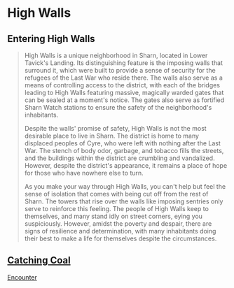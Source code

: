 # High Walls

## Entering High Walls

> High Walls is a unique neighborhood in Sharn, located in Lower Tavick's Landing. Its distinguishing feature is the imposing walls that surround it, which were built to provide a sense of security for the refugees of the Last War who reside there. The walls also serve as a means of controlling access to the district, with each of the bridges leading to High Walls featuring massive, magically warded gates that can be sealed at a moment's notice. The gates also serve as fortified Sharn Watch stations to ensure the safety of the neighborhood's inhabitants.
>
> Despite the walls' promise of safety, High Walls is not the most desirable place to live in Sharn. The district is home to many displaced peoples of Cyre, who were left with nothing after the Last War. The stench of body odor, garbage, and tobacco fills the streets, and the buildings within the district are crumbling and vandalized. However, despite the district's appearance, it remains a place of hope for those who have nowhere else to turn.
>
>As you make your way through High Walls, you can't help but feel the sense of isolation that comes with being cut off from the rest of Sharn. The towers that rise over the walls like imposing sentries only serve to reinforce this feeling. The people of High Walls keep to themselves, and many stand idly on street corners, eying you suspiciously. However, amidst the poverty and despair, there are signs of resilience and determination, with many inhabitants doing their best to make a life for themselves despite the circumstances.

## [Catching Coal](https://www.dndbeyond.com/sources/erftlw/building-eberron-adventures-forgotten-relics#CatchingCoal)

[Encounter](https://www.dndbeyond.com/encounters/bc0361e3-b4e3-4902-9a25-d58af98f23b7)

